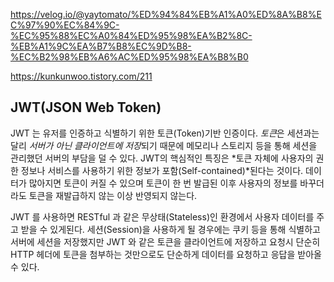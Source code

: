 https://velog.io/@yaytomato/%ED%94%84%EB%A1%A0%ED%8A%B8%EC%97%90%EC%84%9C-%EC%95%88%EC%A0%84%ED%95%98%EA%B2%8C-%EB%A1%9C%EA%B7%B8%EC%9D%B8-%EC%B2%98%EB%A6%AC%ED%95%98%EA%B8%B0

https://kunkunwoo.tistory.com/211

## JWT(JSON Web Token)

JWT 는 유저를 인증하고 식별하기 위한 토큰(Token)기반 인증이다. *토큰*은 세션과는 달리 *서버가 아닌 클라이언트에 저장*되기 때문에 메모리나 스토리지 등을 통해 세션을 관리했던 서버의 부담을 덜 수 있다. JWT의 핵심적인 특징은 *토큰 자체에 사용자의 권한 정보나 서비스를 사용하기 위한 정보가 포함(Self-contained)*된다는 것이다. 데이터가 많아지면 토큰이 커질 수 있으며 토큰이 한 번 발급된 이후 사용자의 정보를 바꾸더라도 토큰을 재발급하지 않는 이상 반영되지 않는다.

JWT 를 사용하면 RESTful 과 같은 무상태(Stateless)인 환경에서 사용자 데이터를 주고 받을 수 있게된다. 세션(Session)을 사용하게 될 경우에는 쿠키 등을 통해 식별하고 서버에 세션을 저장했지만 JWT 와 같은 토큰을 클라이언트에 저장하고 요청시 단순히 HTTP 헤더에 토큰을 첨부하는 것만으로도 단순하게 데이터를 요청하고 응답을 받아올 수 있다.
